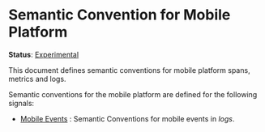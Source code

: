 <!--- Hugo front matter used to generate the website version of this page:
linkTitle: mobile
path_base_for_github_subdir:
  from: content/en/docs/specs/semconv/mobile/_index.md
  to: mobile/README.md
--->

# Semantic Convention for Mobile Platform

**Status**: [Experimental][DocumentStatus]

This document defines semantic conventions for mobile platform spans, metrics and logs.

Semantic conventions for the mobile platform are defined for the following signals:

* [Mobile Events](events.md) : Semantic Conventions for mobile events in *logs*.

[DocumentStatus]: https://github.com/open-telemetry/opentelemetry-specification/tree/v1.22.0/specification/document-status.md
